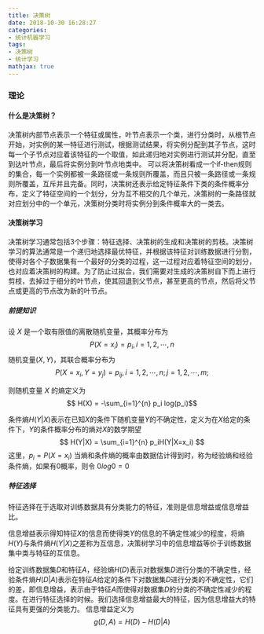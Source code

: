 ```yaml
---
title: 决策树
date: 2018-10-30 16:28:27
categories:
- 统计机器学习
tags:
- 决策树
- 统计学习
mathjax: true
---
```


### 理论
#### 什么是决策树？
决策树内部节点表示一个特征或属性，叶节点表示一个类，进行分类时，从根节点开始，对实例的某一特征进行测试，根据测试结果，将实例分配到其子节点，这时每一个子节点对应着该特征的一个取值，如此递归地对实例进行测试并分配，直至到达叶节点，最后将实例分到叶节点地类中。
可以将决策树看成一个if-then规则的集合，每一个实例都被一条路径或一条规则所覆盖，而且只被一条路径或一条规则所覆盖，互斥并且完备。同时，决策树还表示给定特征条件下类的条件概率分布，定义了特征空间的一个划分，分为互不相交的几个单元，决策树的一条路径就对应划分中的一个单元，决策树分类时将实例分到条件概率大的一类去。

#### 决策树学习
决策树学习通常包括3个步骤：特征选择、决策树的生成和决策树的剪枝。决策树学习的算法通常是一个递归地选择最优特征，并根据该特征对训练数据进行分割，使得对各个子数据集有一个最好的分类的过程，这一过程对应着特征空间的划分，也对应着决策树的构建。为了防止过拟合，我们需要对生成的决策树自下而上进行剪枝，去掉过于细分的叶节点，使其回退到父节点，甚至更高的节点，然后将父节点或更高的节点改为新的叶节点。

##### 前提知识
设 $X$ 是一个取有限值的离散随机变量，其概率分布为
$$ P(X=x_i) = p_i,  i=1,2,\cdots,n $$
随机变量$(X,Y)$，其联合概率分布为
$$ P(X=x_i,Y=y_j) = p_{ij},  i=1,2,\cdots,n; j=1,2,\cdots,m; $$

则随机变量 $X$ 的熵定义为
$$ H(X) = -\sum_{i=1}^{n} p_i log(p_i)$$ 

条件熵$H(Y|X)$表示在已知$X$的条件下随机变量$Y$的不确定性，定义为在$X$给定的条件下，$Y$的条件概率分布的熵对$X$的数学期望
$$ H(Y|X) = \sum_{i=1}^{n} p_iH(Y|X=x_i) $$
这里，$p_i =P(X=x_i)$
当熵和条件熵的概率由数据估计得到时，称为经验熵和经验条件熵，如果有$0$概率，则令 $0log0=0$ 

##### 特征选择
特征选择在于选取对训练数据具有分类能力的特征，准则是信息增益或信息增益比。

信息增益表示得知特征$X$的信息而使得类$Y$的信息的不确定性减少的程度，将熵$H(Y)$与条件熵$H(Y|X)$之差称为互信息，决策树学习中的信息增益等价于训练数据集中类与特征的互信息。

给定训练数据集$D$和特征$A$，经验熵$H(D)$表示对数据集$D$进行分类的不确定性，经验条件熵$H(D|A)$表示在特征$A$给定的条件下对数据集$D$进行分类的不确定性，它们的差，即信息增益，表示由于特征$A$而使得对数据集$D$的分类的不确定性减少的程度。在进行特征选择的时候。我们选择信息增益最大的特征，因为信息增益大的特征具有更强的分类能力。
信息增益定义为
$$ g(D,A) = H(D) - H(D|A) $$


